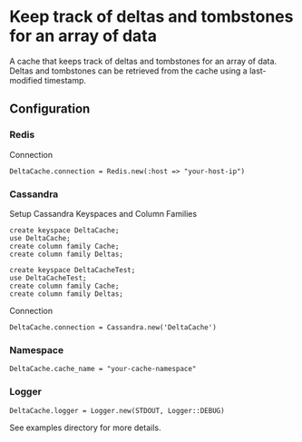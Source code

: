 # Keep track of deltas and tombstones for an array of data

A cache that keeps track of deltas and tombstones for an array of data. Deltas and tombstones can be retrieved from the cache using a last-modified timestamp.

## Configuration

### Redis

Connection

    DeltaCache.connection = Redis.new(:host => "your-host-ip")

### Cassandra

Setup Cassandra Keyspaces and Column Families

    create keyspace DeltaCache;
    use DeltaCache;
    create column family Cache;
    create column family Deltas;

    create keyspace DeltaCacheTest;
    use DeltaCacheTest;
    create column family Cache;
    create column family Deltas;

Connection

    DeltaCache.connection = Cassandra.new('DeltaCache')

### Namespace

    DeltaCache.cache_name = "your-cache-namespace"

### Logger

    DeltaCache.logger = Logger.new(STDOUT, Logger::DEBUG)

See examples directory for more details.